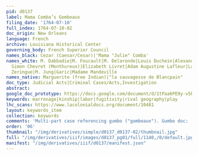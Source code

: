 ```yaml
---
pid: d0137
label: Mama Comba’s Gombeaux
filing_date: '1764-07-10'
full_index: 1764-07-10-02
doc_origin: New Orleans
language: French
archive: Louisiana Historical Center
governing_body: French Superior Council
names_black: Cezar (Caesar/Cesar)|'Mama "Julie" Comba'
names_white: M. Dabbadie|M. Foucault|M. Delaronde|Louis Duchein|Alexandre de Latil,
  Simon Chevret (Monthureux)|Elizabeth Livret|Adam Augustine Lafleur|Lafleur|Pierre
  Zeringue|M. Jung|Garic|Madame Mandeville
names_native: Marguerite (free Indian)|"la sauvagesse de Blancpain"
doc_type: Judicial Acts|Criminal Cases/Acts,Investigation
abstract:
google_doc_prototype: https://docs.google.com/document/d/1tPaa6PE9y-v5kJpvWsuRu7ABfs-HANa958NtJgo5MtI/edit?usp=share_link
keywords: marronage|kinship|labor|fugitivity|rival geography|play
lhc_scans: https://www.lacolonialdocs.org/document/10481
layout: keywords_item
collection: keywords
comments: 'Multi-part case referencing gumbo ("gombeaux"). Gumbo doc:  https://lacolonialdocs.org/document/10603'
order: '06'
thumbnail: "/img/derivatives/simple/d0137_d0137-02/thumbnail.jpg"
full: "/img/derivatives/iiif/images/d0137_pg01/full/1140,/0/default.jpg"
manifest: "/img/derivatives/iiif/d0137/manifest.json"
---
```

